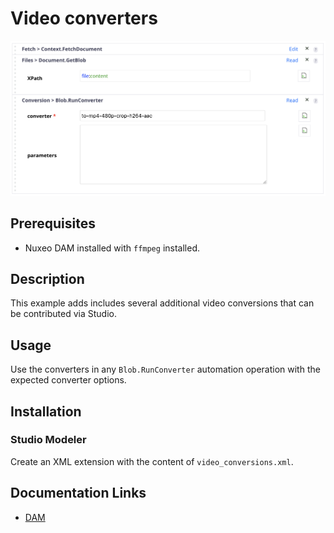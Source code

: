 # Video converters

![Custum converter](converter.png)

## Prerequisites

- Nuxeo DAM installed with `ffmpeg` installed.

## Description

This example adds includes several additional video conversions that can be contributed via Studio.

## Usage

Use the converters in any `Blob.RunConverter` automation operation with the expected converter options.

## Installation

### Studio Modeler

Create an XML extension with the content of `video_conversions.xml`.

## Documentation Links

- [DAM](https://doc.nuxeo.com/nxdoc/dam/)
